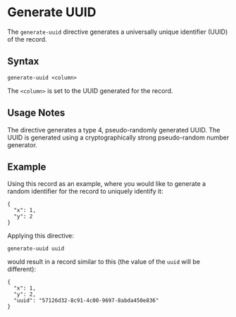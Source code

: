 # Generate UUID

The `generate-uuid` directive generates a universally unique identifier (UUID) of the record.


## Syntax
```
generate-uuid <column>
```

The `<column>` is set to the UUID generated for the record.


## Usage Notes

The directive generates a type 4, pseudo-randomly generated UUID. The UUID is generated
using a cryptographically strong pseudo-random number generator.


## Example

Using this record as an example, where you would like to generate a random identifier for
the record to uniquely identify it:
```
{
  "x": 1,
  "y": 2
}
```

Applying this directive:
```
generate-uuid uuid
```

would result in a record similar to this (the value of the `uuid` will be different):
```
{
  "x": 1,
  "y": 2,
  "uuid": "57126d32-8c91-4c00-9697-8abda450e836"
}
```
